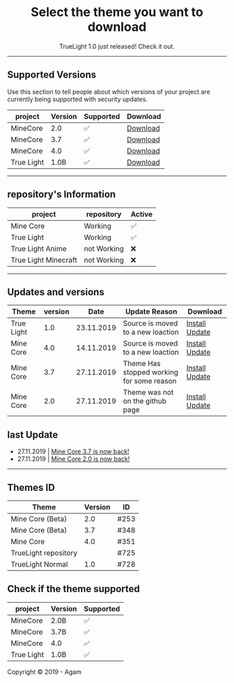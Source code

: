 <h1 align="center">Select the theme you want to download</h1>
<p align="center">TrueLight 1.0 just released! Check it out.</p>

---
## Supported Versions

Use this section to tell people about which versions of your project are
currently being supported with security updates.


|  project    | Version | Supported          | Download |
| ----------- | ------- | ------------------ | -------- |
| MineCore    |  2.0    | :white_check_mark: |[Download](https://mega.nz/#!2CZRyCYR!c1NGdcX_Nv46NdY98v0SCzSCoq9n1K3vF6Vl0K21YQY)|
| MineCore    |  3.7    | :white_check_mark: |[Download](https://mega.nz/#!rWBzECaJ!K9XDvhrAdONKvKI-X-cdcMZHEgTN7OO9nGLRGLLkHA8)|
| MineCore    |  4.0    | :white_check_mark: |[Download](https://mega.nz/#!JgJm2A4Y!5n5AjErY79ErloBja7zkjY4F20chv67Ci7nNAFiBkjY)|
| True Light  |  1.0B   | :white_check_mark: |[Download](https://mega.nz/#!nGYjTKiT!zvGzEp1q8WfHQAVnCFdiG6Sbi6zIaoL6be28zHuJqeM)|

---
## repository's Information

|  project    | repository | Active             |
| ----------- | ------- | ------------------ |
| Mine Core    |   Working      | :white_check_mark: |
| True Light  |    Working     | :white_check_mark: |
| True Light Anime |    not Working     | :x: |
| True Light Minecraft |    not Working     | :x: |

---
## Updates and versions
| Theme |  version  |  Date   | Update Reason|  Download |
| ----------- | ------- | ------- | ------- | ---------- |
| True Light | 1.0 | 23.11.2019 | Source is moved to a new loaction |[Install Update](https://mega.nz/#!nGYjTKiT!zvGzEp1q8WfHQAVnCFdiG6Sbi6zIaoL6be28zHuJqeM) |
| Mine Core | 4.0 | 14.11.2019 | Source is moved to a new loaction |[Install Update](https://mega.nz/#!JgJm2A4Y!5n5AjErY79ErloBja7zkjY4F20chv67Ci7nNAFiBkjY) |
| Mine Core | 3.7 | 27.11.2019 | Theme Has stopped working for some reason |[Install Update](https://mega.nz/#!rWBzECaJ!K9XDvhrAdONKvKI-X-cdcMZHEgTN7OO9nGLRGLLkHA8)
| Mine Core | 2.0 | 27.11.2019 | Theme was not on the github page |[Install Update](https://mega.nz/#!2CZRyCYR!c1NGdcX_Nv46NdY98v0SCzSCoq9n1K3vF6Vl0K21YQY)

## last Update
-  27.11.2019 | [Mine Core 3.7 is now back!](https://mega.nz/#!rWBzECaJ!K9XDvhrAdONKvKI-X-cdcMZHEgTN7OO9nGLRGLLkHA8)
-  27.11.2019 | [Mine Core 2.0 is now back!](https://mega.nz/#!2CZRyCYR!c1NGdcX_Nv46NdY98v0SCzSCoq9n1K3vF6Vl0K21YQY)

---
## Themes ID 
|    Theme    | Version   | ID   |
| ----------- | ------- | ---------- |
| Mine Core (Beta) | 2.0 | #253 |
| Mine Core (Beta) | 3.7 | #348 |
| Mine Core | 4.0 | #351 |
| TrueLight repository  || #725 |
| TrueLight Normal | 1.0 | #728 | 

## Check if the theme supported 

|  project    | Version | Supported          |
| ----------- | ------- | ------------------ |
| MineCore    |  2.0B   | :white_check_mark: |
| MineCore    |  3.7B   | :white_check_mark: |
| MineCore    |  4.0    | :white_check_mark: |
| True Light  |  1.0B   | :white_check_mark: |

Copyright © 2019 - Agam

